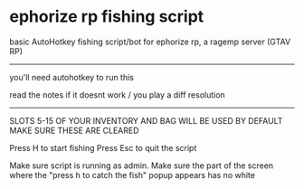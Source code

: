 # ephorize rp fishing script
basic AutoHotkey fishing script/bot for ephorize rp, a ragemp server (GTAV RP)

---

you'll need autohotkey to run this

read the notes if it doesnt work / you play a diff resolution

---

SLOTS 5-15 OF YOUR INVENTORY AND BAG WILL BE USED BY DEFAULT
MAKE SURE THESE ARE CLEARED

Press H to start fishing
Press Esc to quit the script

Make sure script is running as admin.
Make sure the part of the screen where the "press h to catch the fish" popup appears has no white 


